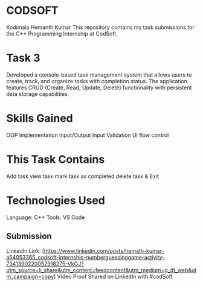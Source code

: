 # CODSOFT
Kodimala Hemanth Kumar 
This repository contains my task submissions for the C++ Programming Internship at CodSoft.
# Task 3
Developed a console-based task management system that allows users to create, track, and organize tasks with completion status. The application features CRUD (Create, Read, Update, Delete) functionality with persistent data storage capabilities.
# Skills Gained
OOP Implementation
Input/Output
Input Validation
UI flow control
# This Task Contains
Add task
view task
mark task as completed
delete task & Exit
# Technologies Used
Language: C++
Tools: VS Code
## Submission 
LinkedIn Link: [https://www.linkedin.com/posts/hemath-kumar-a54053365_codsoft-internship-numberguessinggame-activity-7341390220052918275-VkGJ?utm_source=li_share&utm_content=feedcontent&utm_medium=g_dt_web&utm_campaign=copy]
Video Proof Shared on LinkedIn with #codSoft
